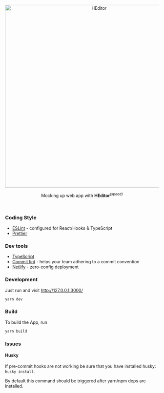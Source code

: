 <p align='center'>
  <img src='https://i.imgur.com/KVmyXyo.png' alt='HEditor' width='600'/>
</p>

<p align='center'>
Mocking up web app with <b>HEditor</b><sup><em>(speed)</em></sup><br>
</p>

<br>



### Coding Style

- [ESLint](https://eslint.org/) - configured for React/Hooks & TypeScript
- [Prettier](https://prettier.io/)

### Dev tools

- [TypeScript](https://www.typescriptlang.org/)
- [Commit lint](https://github.com/conventional-changelog/commitlint) - helps your team adhering to a commit convention
- [Netlify](https://www.netlify.com/) - zero-config deployment


### Development

Just run and visit http://127.0.0.1:3000/

```bash
yarn dev
```

### Build

To build the App, run

```bash
yarn build
```


### Issues

#### Husky

If pre-commit hooks are not working be sure that you have installed husky: `husky install`.

By default this command should be triggered after yarn/npm deps are installed.
